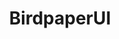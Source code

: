 ---
layout: home

title: BirdpaperUI
titleTemplate: 一个通用的vue3组件库

hero:
  name: BirdpaperUI
  text: 一个通用的vue3组件库
  tagline: A common vue3 UI component library.
  image:
    src: /logo-shadow.png
    alt: BirdpaperUI
  actions:
    - theme: brand
      text: 快速上手
      link: /guide/introduce
    - theme: alt
      text: 更新日志
      link: /guide/changelog
    - theme: alt
      text: GitHub
      link: https://github.com/birdpaper-team/birdpaper-ui

# features:
#   - icon: 💡
#     title:
#     details:
#   - icon:
#     title:
#     details:
#   - icon:
#     title:
#     details:
#   - icon:
#     title:
#     details:
#   - icon:
#     title:
#     details:
#   - icon:
#     title:
#     details:
---